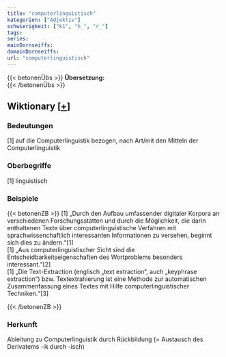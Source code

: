```yaml
---
title: "computerlinguistisch"
kategorien: ["Adjektiv"]
schwierigkeit: ["k1", "h_", "r_"]
tags:
series:
mainDornseiffs:
domainDornseiffs:
url: "computerlinguistisch"
---
```


{{< betonenÜbs >}}
**Übersetzung:**  
{{< /betonenÜbs >}}

## Wiktionary [[+](https://de.wiktionary.org/wiki/computerlinguistisch)]

### Bedeutungen
[1] auf die Computerlinguistik bezogen, nach Art/mit den Mitteln der Computerlinguistik  

### Oberbegriffe
[1] linguistisch  

### Beispiele
{{< betonenZB >}}
[1] „Durch den Aufbau umfassender digitaler Korpora an verschiedenen Forschungsstätten und durch die Möglichkeit, die darin enthaltenen Texte über computerlinguistische Verfahren mit sprachwissenchaftlich interessanten Informationen zu versehen, beginnt sich dies zu ändern.“[1]  
[1] „Aus computerlinguistischer Sicht sind die Entscheidbarkeitseigenschaften des Wortproblems besonders interessant.“[2]  
[1] „Die Text-Extraction (englisch „text extraction“, auch „keyphrase extraction“) bzw. Textextrahierung ist eine Methode zur automatischen Zusammenfassung eines Textes mit Hilfe computerlinguistischer Techniken.“[3]  

{{< /betonenZB >}}
### Herkunft
Ableitung zu Computerlinguistik durch Rückbildung (= Austausch des Derivatems -ik durch -isch)  


